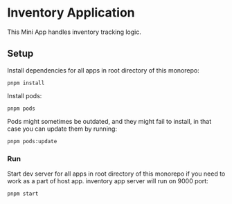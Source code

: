 # Inventory Application

This Mini App handles inventory tracking logic.

## Setup

Install dependencies for all apps in root directory of this monorepo:

```
pnpm install
```

Install pods:

```
pnpm pods
```

Pods might sometimes be outdated, and they might fail to install, in that case you can update them by running:

```
pnpm pods:update
```

### Run

Start dev server for all apps in root directory of this monorepo if you need to work as a part of host app. inventory app server will run on 9000 port:

```
pnpm start
```
